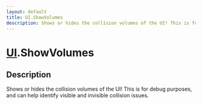 ```yaml
---
layout: default
title: UI.ShowVolumes
description: Shows or hides the collision volumes of the UI! This is for debug purposes, and can help identify visible and invisible collision issues.
---
```

# [UI]({{site.url}}/Pages/Reference/UI.html).ShowVolumes

## Description
Shows or hides the collision volumes of the UI! This is for debug purposes,
and can help identify visible and invisible collision issues.

